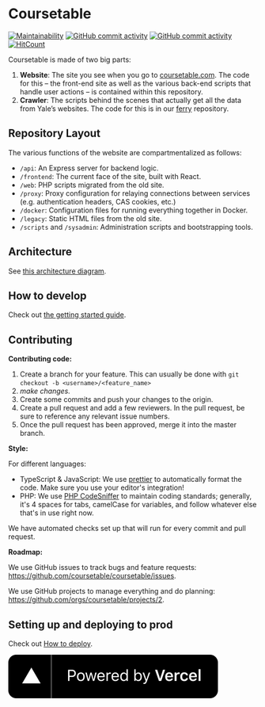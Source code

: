 # Coursetable

[![Maintainability](https://api.codeclimate.com/v1/badges/95184f4df3900fd39f04/maintainability)](https://codeclimate.com/github/coursetable/coursetable/maintainability)
[![GitHub commit activity](https://img.shields.io/github/commit-activity/m/coursetable/coursetable?style=flat-square)](https://github.com/coursetable/coursetable/pulls)
[![GitHub commit activity](https://img.shields.io/github/contributors/coursetable/coursetable?style=flat-square)](https://github.com/coursetable/coursetable/graphs/contributors)
[![HitCount](http://hits.dwyl.com/coursetable/coursetable.svg)](http://hits.dwyl.com/coursetable/coursetable)

Coursetable is made of two big parts:

1.  **Website**: The site you see when you go to [coursetable.com](https://coursetable.com). The code for this – the front-end site as well as the various back-end scripts that handle user actions – is contained within this repository.
2.  **Crawler**: The scripts behind the scenes that actually get all the data from Yale’s websites. The code for this is in our [ferry](https://github.com/coursetable/ferry) repository.

## Repository Layout

The various functions of the website are compartmentalized as follows:

- `/api`: An Express server for backend logic.
- `/frontend`: The current face of the site, built with React.
- `/web`: PHP scripts migrated from the old site.
- `/proxy`: Proxy configuration for relaying connections between services (e.g. authentication headers, CAS cookies, etc.)
- `/docker`: Configuration files for running everything together in Docker.
- `/legacy`: Static HTML files from the old site.
- `/scripts` and `/sysadmin`: Administration scripts and bootstrapping tools.

## Architecture

See [this architecture diagram](https://jamboard.google.com/d/1kDZUh1WwqN6tIM7fn6C451oFyqxl1pzpIqTJuK0JE8U/viewer).

<!-- TODO: that diagram is a bit outdated -->

## How to develop

Check out [the getting started guide](docs/getting-started.md).

## Contributing

**Contributing code:**

1. Create a branch for your feature. This can usually be done with `git checkout -b <username>/<feature_name>`
2. _make changes._
3. Create some commits and push your changes to the origin.
4. Create a pull request and add a few reviewers. In the pull request, be sure to reference any relevant issue numbers.
5. Once the pull request has been approved, merge it into the master branch.

**Style:**

For different languages:

- TypeScript & JavaScript: We use [prettier](https://prettier.io/) to automatically format the code. Make sure you use your editor's integration!
- PHP: We use [PHP CodeSniffer](https://github.com/squizlabs/PHP_CodeSniffer) to maintain coding standards; generally, it's 4 spaces for tabs, camelCase for variables, and follow whatever else that's in use right now.

We have automated checks set up that will run for every commit and pull request.

**Roadmap:**

We use GitHub issues to track bugs and feature requests: https://github.com/coursetable/coursetable/issues.

We use GitHub projects to manage everything and do planning: https://github.com/orgs/coursetable/projects/2.

## Setting up and deploying to prod

Check out [How to deploy](docs/how-to-deploy.md).

[![powered-by-vercel](/frontend/src/images/powered-by-vercel.svg)](https://vercel.com/?utm_source=coursetable&utm_campaign=oss)
